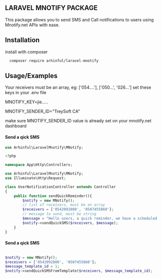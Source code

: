 
## LARAVEL MNOTIFY PACKAGE

This package allows you to send SMS and Call notifications to users using Mnotify.net APIs with ease.

## Installation

install with composer

```bash
  composer require arhinful/laravel-mnotify
```
    
## Usage/Examples

Your receivers must be an array, eg: ['054....'], ['050...', '026...']
set these keys in your .env file

MNOTIFY_KEY=jie.....

MNOTIFY_SENDER_ID="TreySoft CA"

make sure MNOTIFY_SENDER_ID value is already set on your mnotify.net dashboard

#### Send a qick SMS
```php
use Arhinful\LaravelMnotify\MNotify;

<?php

namespace App\Http\Controllers;

use Arhinful\LaravelMnotify\MNotify;
use Illuminate\Http\Request;

class UserNotificationController extends Controller
{
    public function sendQuickReminder(){
        $notify = new MNotify();
        // list of receivers, must be an array
        $receivers = ['0542092800', '0507455860'];
        // message to send, must be string
        $message = "Hello users, a quick reminder, we have a scheduled meeting at 2:00 PM today.";
        $notify->sendQuickSMS($receivers, $message);
    }
}
```

#### Send a qick SMS
```php

$notify = new MNotify();
$receivers = ['0542092800', '0507455860'];
$message_template_id = 1;
$notify->sendQuickSMSFromTemplate($receivers, $message_template_id);
```